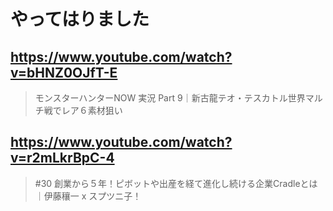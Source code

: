 # やってはりました

## https://www.youtube.com/watch?v=bHNZ0OJfT-E

> モンスターハンターNOW 実況 Part 9｜新古龍テオ・テスカトル世界マルチ戦でレア６素材狙い 

## https://www.youtube.com/watch?v=r2mLkrBpC-4

> #30 創業から５年！ピボットや出産を経て進化し続ける企業Cradleとは｜伊藤穰一 x スプツニ子！ 

